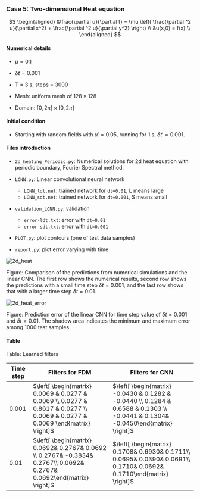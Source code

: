 ### Case 5: Two-dimensional Heat equation

$$
\begin{aligned}
    &\frac{\partial u}{\partial t} = \mu \left( \frac{\partial ^2 u}{\partial x^2} + \frac{\partial ^2 u}{\partial y^2} \right)   \\
    &u(x,0) = f(x)       \\
\end{aligned}
$$

#### Numerical details

* $\mu=0.1$

* $\delta t=0.001$
* T = 3 s, steps = 3000

* Mesh: uniform mesh of $128\times 128$
* Domain: $[0,2\pi]\times[0,2\pi]$

#### Initial condition

* Starting with random fields with $\mu'=0.05$, running for 1 s, $\delta t'=0.001$.

#### Files introduction

* `2d_heating_Periodic.py`:  Numerical solutions for 2d heat equation with periodic boundary, Fourier Spectral method.

* `LCNN.py`:  Linear convolutional neural network
  * `LCNN_ldt.net`: trained network for `dt=0.01`, L means large
  * `LCNN_sdt.net`: trained network for `dt=0.001`, S means small
* `validation_LCNN.py`:  validation
  * `error-ldt.txt`: error with `dt=0.01`
  * `error-sdt.txt`: error with `dt=0.001`

* `PLOT.py`: plot contours (one of test data samples)

* `report.py`: plot error varying with time

![2d_heat](C:\Users\qujiagang\Documents\我的坚果云\Learning_PDEs\Case5_2d_heating\2d_heat.jpg)

Figure: Comparison of the predictions from numerical simulations and the linear CNN. The first row shows the numerical results, second row shows the predictions with a small time step $\delta t=0.001$, and the last row shows that with a larger time step $\delta t=0.01$.

![2d_heat_error](C:\Users\qujiagang\Documents\我的坚果云\Learning_PDEs\Case5_2d_heating\2d_heat_error.png)

Figure: Prediction error of the linear CNN for time step value of $\delta t=0.001$ and $\delta t=0.01$. The shadow area indicates the minimum and maximum error among $1000$ test samples.

#### Table

Table: Learned filters

| Time step | Filters for FDM                                              | Filters for CNN                                              |
| --------- | ------------------------------------------------------------ | ------------------------------------------------------------ |
| 0.001     | $\left[ \begin{matrix} 0.0069 & 0.0277 & 0.0069 \\ 0.0277 & 0.8617 & 0.0277 \\ 0.0069 & 0.0277 & 0.0069  \end{matrix} \right]$ | $\left[ \begin{matrix} -0.0430 & 0.1282 & -0.0440 \\ 0.1284 & 0.6588 & 0.1303 \\ -0.0441 & 0.1304& -0.0450\end{matrix} \right]$ |
| 0.01      | $\left[ \begin{matrix} 0.0692& 0.2767& 0.0692 \\ 0.2767& -0.3834& 0.2767\\ 0.0692& 0.2767& 0.0692\end{matrix} \right]$ | $\left[ \begin{matrix} 0.1708& 0.6930& 0.1711\\ 0.0695& 0.0390& 0.0691\\ 0.1710& 0.0692& 0.1710\end{matrix} \right]$ |

